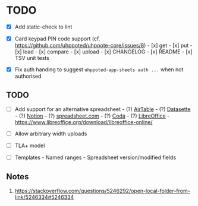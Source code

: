 # TODO

- [x] Add static-check to lint

- [x] Card keypad PIN code support (cf. https://github.com/uhppoted/uhppote-core/issues/8)
      - [x] get
      - [x] put
      - [x] load
      - [x] compare
      - [x] upload
      - [x] CHANGELOG
      - [x] README
      - [x] TSV unit tests

- [x] Fix auth handing to suggest `uhppoted-app-sheets auth ...` when not authorised

## TODO

- [ ] Add support for an alternative spreadsheet
      - (?) [AirTable](https://www.airtable.com)
      - (?) [Datasette](https://datasette.io)
      - (?) [Notion](https://www.notion.so)
      - (?) [spreadsheet.com](https://www.spreadsheet.com)
      - (?) [Coda](https://coda.io)
      - (?) [LibreOffice](https://api.libreoffice.org)
            - https://www.libreoffice.org/download/libreoffice-online/


- [ ] Allow arbitrary width uploads
- [ ] TLA+ model
- [ ] Templates
      - Named ranges
      - Spreadsheet version/modified fields

## Notes

1. https://stackoverflow.com/questions/5246292/open-local-folder-from-link/5246334#5246334

